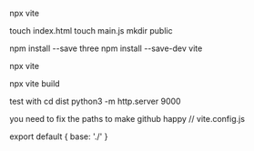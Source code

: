 

npx vite

touch index.html
touch main.js
mkdir public

npm install --save three
npm install --save-dev vite

npx vite

npx vite build

test with
cd dist
python3 -m http.server 9000


you need to fix the paths to make github happy
// vite.config.js

export default {
  base: './'
}
